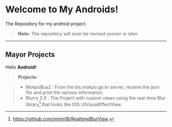 Welcome to My Androids!
===================

The Repository for my android project.

> **Note:** The repository will soon be revised sooner or later.


----------


Mayor Projects
-------------
Hello **Android!**

> **Projects:**

> - MokpoBus2 : From the bis.mokpo.go.kr server, receive the json file and print the various information.
> - Blurry 2.0 : The Project with custom views using the real-time Blur library[^foot] that looks like IOS UIVisualEffectView.

  [^foot]: https://github.com/mmin18/RealtimeBlurView.
